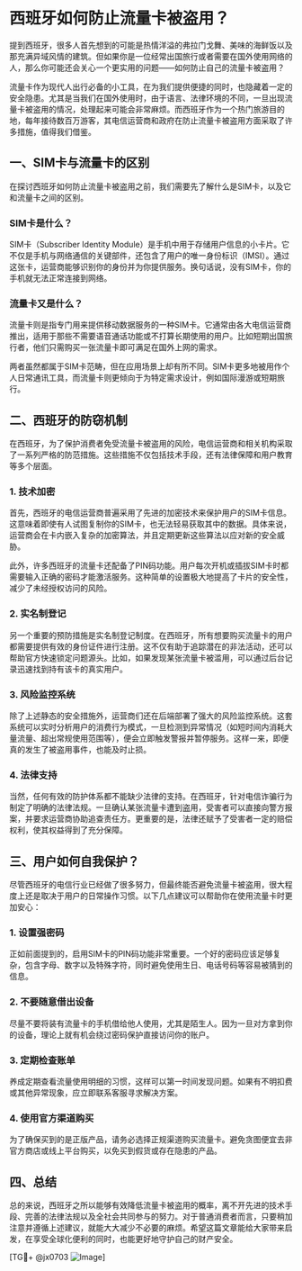# 西班牙如何防止流量卡被盗用？

提到西班牙，很多人首先想到的可能是热情洋溢的弗拉门戈舞、美味的海鲜饭以及那充满异域风情的建筑。但如果你是一位经常出国旅行或者需要在国外使用网络的人，那么你可能还会关心一个更实用的问题——如何防止自己的流量卡被盗用？

流量卡作为现代人出行必备的小工具，在为我们提供便捷的同时，也隐藏着一定的安全隐患。尤其是当我们在国外使用时，由于语言、法律环境的不同，一旦出现流量卡被盗用的情况，处理起来可能会非常麻烦。而西班牙作为一个热门旅游目的地，每年接待数百万游客，其电信运营商和政府在防止流量卡被盗用方面采取了许多措施，值得我们借鉴。

## 一、SIM卡与流量卡的区别

在探讨西班牙如何防止流量卡被盗用之前，我们需要先了解什么是SIM卡，以及它和流量卡之间的区别。

### SIM卡是什么？

SIM卡（Subscriber Identity Module）是手机中用于存储用户信息的小卡片。它不仅是手机与网络通信的关键部件，还包含了用户的唯一身份标识（IMSI）。通过这张卡，运营商能够识别你的身份并为你提供服务。换句话说，没有SIM卡，你的手机就无法正常连接到网络。

### 流量卡又是什么？

流量卡则是指专门用来提供移动数据服务的一种SIM卡。它通常由各大电信运营商推出，适用于那些不需要语音通话功能或不打算长期使用的用户。比如短期出国旅行者，他们只需购买一张流量卡即可满足在国外上网的需求。

两者虽然都属于SIM卡范畴，但在应用场景上却有所不同。SIM卡更多地被用作个人日常通讯工具，而流量卡则更倾向于为特定需求设计，例如国际漫游或短期旅行。

## 二、西班牙的防窃机制

在西班牙，为了保护消费者免受流量卡被盗用的风险，电信运营商和相关机构采取了一系列严格的防范措施。这些措施不仅包括技术手段，还有法律保障和用户教育等多个层面。

### 1. 技术加密

首先，西班牙的电信运营商普遍采用了先进的加密技术来保护用户的SIM卡信息。这意味着即使有人试图复制你的SIM卡，也无法轻易获取其中的数据。具体来说，运营商会在卡内嵌入复杂的加密算法，并且定期更新这些算法以应对新的安全威胁。

此外，许多西班牙的流量卡还配备了PIN码功能。用户每次开机或插拔SIM卡时都需要输入正确的密码才能激活服务。这种简单的设置极大地提高了卡片的安全性，减少了未经授权访问的风险。

### 2. 实名制登记

另一个重要的预防措施是实名制登记制度。在西班牙，所有想要购买流量卡的用户都需要提供有效的身份证件进行注册。这不仅有助于追踪潜在的非法活动，还可以帮助官方快速锁定问题源头。比如，如果发现某张流量卡被滥用，可以通过后台记录迅速找到持有该卡的真实用户。

### 3. 风险监控系统

除了上述静态的安全措施外，运营商们还在后端部署了强大的风险监控系统。这套系统可以实时分析用户的消费行为模式，一旦检测到异常情况（如短时间内消耗大量流量、超出常规使用范围等），便会立即触发警报并暂停服务。这样一来，即便真的发生了被盗用事件，也能及时止损。

### 4. 法律支持

当然，任何有效的防护体系都不能缺少法律的支持。在西班牙，针对电信诈骗行为制定了明确的法律法规。一旦确认某张流量卡遭到盗用，受害者可以直接向警方报案，并要求运营商协助追查责任方。更重要的是，法律还赋予了受害者一定的赔偿权利，使其权益得到了充分保障。

## 三、用户如何自我保护？

尽管西班牙的电信行业已经做了很多努力，但最终能否避免流量卡被盗用，很大程度上还是取决于用户的日常操作习惯。以下几点建议可以帮助你在使用流量卡时更加安心：

### 1. 设置强密码

正如前面提到的，启用SIM卡的PIN码功能非常重要。一个好的密码应该足够复杂，包含字母、数字以及特殊字符，同时避免使用生日、电话号码等容易被猜到的信息。

### 2. 不要随意借出设备

尽量不要将装有流量卡的手机借给他人使用，尤其是陌生人。因为一旦对方拿到你的设备，理论上就有机会绕过密码保护直接访问你的账户。

### 3. 定期检查账单

养成定期查看流量使用明细的习惯，这样可以第一时间发现问题。如果有不明扣费或其他异常现象，应立即联系客服寻求解决方案。

### 4. 使用官方渠道购买

为了确保买到的是正版产品，请务必选择正规渠道购买流量卡。避免贪图便宜去非官方商店或线上平台购买，以免买到假货或存在隐患的产品。

## 四、总结

总的来说，西班牙之所以能够有效降低流量卡被盗用的概率，离不开先进的技术手段、完善的法律法规以及全社会共同参与的努力。对于普通消费者而言，只要稍加注意并遵循上述建议，就能大大减少不必要的麻烦。希望这篇文章能给大家带来启发，在享受全球化便利的同时，也能更好地守护自己的财产安全。

[TG💪+ @jx0703 ![Image](https://github.com/user-attachments/assets/dbca1d08-cadb-493c-b0ec-ad6f7a83f270)]